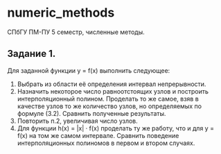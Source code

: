 # numeric_methods

СПбГУ ПМ-ПУ 5 семестр, численные методы.

## Задание 1. 

Для заданной функции y = f(x) выполнить следующее:
1. Выбрать из области её определения интервал непрерывности.
2. Назначить некоторое число равноотстоящих узлов и построить интерполяционный полином. Проделать то же самое, взяв
в качестве узлов то же количество узлов, но определяемых по
формуле (3.2). Сравнить полученные результаты.
3. Повторить п.2, увеличивая число узлов.
4. Для функции h(x) = |x| · f(x) проделать ту же работу, что и
для y = f(x) на том же самом интервале. Сравнить поведение
интерполяционных полиномов в первом и втором случаях.
